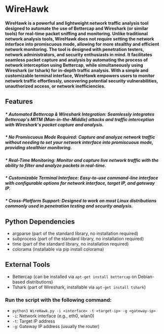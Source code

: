 # WireHawk

#### WireHawk is a powerful and lightweight network traffic analysis tool designed to automate the use of Bettercap and Wireshark (or similar tools) for real-time packet sniffing and monitoring. Unlike traditional network analysis tools, WireHawk does not require setting the network interface into promiscuous mode, allowing for more stealthy and efficient network monitoring. The tool is designed with penetration testers, network administrators, and security enthusiasts in mind. It facilitates seamless packet capture and analysis by automating the process of network interception using Bettercap, while simultaneously using Wireshark (or tshark) for in-depth traffic analysis. With a simple and customizable terminal interface, WireHawk empowers users to monitor network traffic effortlessly, uncovering potential security vulnerabilities, unauthorized access, or network inefficiencies.

## Features
##### * Automated Bettercap & Wireshark Integration: Seamlessly integrates Bettercap's MITM (Man-in-the-Middle) attacks and traffic interception with Wireshark's packet capture and analysis.
##### * No Promiscuous Mode Required: Capture and analyze network traffic without needing to set your network interface into promiscuous mode, providing stealthier monitoring.
##### * Real-Time Monitoring: Monitor and capture live network traffic with the ability to filter and analyze packets in real-time.
##### * Customizable Terminal Interface: Easy-to-use command-line interface with configurable options for network interface, target IP, and gateway IP.
##### * Cross-Platform Support: Designed to work on most Linux distributions commonly used in penetration testing and security analysis.

## Python Dependencies
* argparse (part of the standard library, no installation required)
* subprocess (part of the standard library, no installation required)
* time (part of the standard library, no installation required)
* colorama (installable via pip install colorama)

## External Tools
* Bettercap (can be installed via `apt-get install bettercap` on Debian-based distributions)
* Tshark (part of Wireshark, installable via `apt-get install tshark`)

### Run the script with the following command:
* `python3 WireHawk.py -i <interface> -t <target-ip> -g <gateway-ip>`
* `-i`: Network interface (e.g., eth0, wlan0)
* `-t`: Target IP address
* `-g`: Gateway IP address (usually the router)
